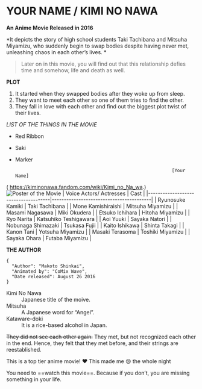 # YOUR NAME / KIMI NO NAWA
**An Anime Movie Released in 2016**

*It depicts the story of high school students Taki Tachibana and Mitsuha Miyamizu, who suddenly begin to swap bodies despite having never met, unleashing chaos in each other’s lives. *

> Later on in this movie, you will find out that this relationship defies time and somehow, life and death as well.

**PLOT**
1. It started when they swapped bodies after they woke up from sleep.
2. They want to meet each other so one of them tries to find the other.
3. They fall in love with each other and find out the biggest plot twist of their lives.

*LIST OF THE THINGS IN THE MOVIE*
- Red Ribbon
- Saki
- Marker

                                                                [Your Name]
( https://kiminonawa.fandom.com/wiki/Kimi_no_Na_wa.)
 ![Poster of the Movie]( https://static.wikia.nocookie.net/kiminonawa/images/6/62/Kimi-no-Na-wa.-Visual.jpg/revision/latest?cb=20160927170951)
 | Voice Actors/ Actresses | Cast |
|-------------------------------------|-----------------------------------------|
| Ryunosuke Kamiki | Taki Tachibana |
| Mone Kamishiraishi | Mitsuha Miyamizu |
| Masami Nagasawa | Miki Okudera |
| Etsuko Ichihara | Hitoha Miyamizu |
| Ryo Narita | Katsuhiko Teshigawara |
| Aoi Yuuki | Sayaka Natori |
| Nobunaga Shimazaki | Tsukasa Fujii |
| Kaito Ishikawa | Shinta Takagi |
| Kanon Tani | Yotsuha Miyamizu |
| Masaki Terasoma | Toshiki Miyamizu |
| Sayaka Ohara | Futaba Miyamizu |

**THE AUTHOR**
```
{
  "Author": "Makoto Shinkai",
  "Animated by": "CoMix Wave",
  "Date released": August 26 2016
}
```
[^1]: The teenagers are connected with invisible red strings in their pinky. This symbolizes their destiny.
<dl>
  <dt>Kimi No Nawa</dt>
  <dd>Japanese title of the moive.</dd>
  <dt> Mitsuha</dt>
  <dd>A Japanese word for “Angel”.</dd>
  <dt> Kataware-doki</dt>
  <dd>It is a rice-based alcohol in Japan.</dd>
</dl>

~~They did not see each other again.~~ They met, but not recognized each other in the end. Hence, they felt that they met before, and their strings are reestablished.

This is a top tier anime movie! :heart:
This made me :cry:  the whole night

You need to ==watch this movie==. Because if you don’t, you are missing something in your life.


